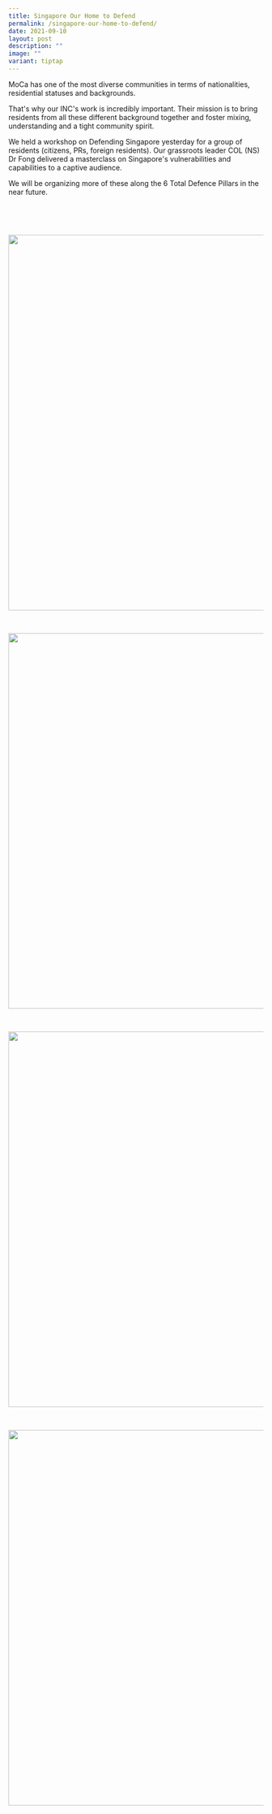 ```yaml
---
title: Singapore Our Home to Defend
permalink: /singapore-our-home-to-defend/
date: 2021-09-10
layout: post
description: ""
image: ""
variant: tiptap
---
```

<p>MoCa has one of the most diverse communities in terms of nationalities,
residential statuses and backgrounds.</p>
<p>That's why our INC's work is incredibly important. Their mission is to
bring residents from all these different background together and foster
mixing, understanding and a tight community spirit.</p>
<p>We held a workshop on Defending Singapore yesterday for a group of residents
(citizens, PRs, foreign residents). Our grassroots leader COL (NS) Dr Fong
delivered a masterclass on Singapore's vulnerabilities and capabilities
to a captive audience.</p>
<p>We will be organizing more of these along the 6 Total Defence Pillars
in the near future.</p>
<p>‍</p>
<p>
<br>
</p>
<div class="isomer-image-wrapper">
<img style="width: 740px; color: rgb(0, 0, 0); font-family: system-ui, -apple-system, &quot;system-ui&quot;, &quot;Segoe UI&quot;, Roboto, Oxygen, Ubuntu, Cantarell, &quot;Open Sans&quot;, &quot;Helvetica Neue&quot;, sans-serif; font-size: medium; font-style: normal; font-variant-ligatures: normal; font-variant-caps: normal; font-weight: 400; letter-spacing: normal; orphans: 2; text-align: start; text-indent: 0px; text-transform: none; widows: 2; word-spacing: 0px; -webkit-text-stroke-width: 0px; white-space: normal; text-decoration-thickness: initial; text-decoration-style: initial; text-decoration-color: initial;" height="auto" width="100%" src="https://moca.sgp1.cdn.digitaloceanspaces.com/Recent%20Events/614d429a9935f647cd0cf6c2_241228609_269327485013018_4272472692490720911_n.webp">
</div>
<p>
<br>
</p>
<div class="isomer-image-wrapper">
<img style="width: 740px; color: rgb(0, 0, 0); font-family: system-ui, -apple-system, &quot;system-ui&quot;, &quot;Segoe UI&quot;, Roboto, Oxygen, Ubuntu, Cantarell, &quot;Open Sans&quot;, &quot;Helvetica Neue&quot;, sans-serif; font-size: medium; font-style: normal; font-variant-ligatures: normal; font-variant-caps: normal; font-weight: 400; letter-spacing: normal; orphans: 2; text-align: start; text-indent: 0px; text-transform: none; widows: 2; word-spacing: 0px; -webkit-text-stroke-width: 0px; white-space: normal; text-decoration-thickness: initial; text-decoration-style: initial; text-decoration-color: initial;" height="auto" width="100%" src="https://moca.sgp1.cdn.digitaloceanspaces.com/Recent%20Events/614d42a11243ed0954133ae1_239874118_269332261679207_1867965008570895931_n.webp">
</div>
<p>
<br>
</p>
<div class="isomer-image-wrapper">
<img style="width: 740px; color: rgb(0, 0, 0); font-family: system-ui, -apple-system, &quot;system-ui&quot;, &quot;Segoe UI&quot;, Roboto, Oxygen, Ubuntu, Cantarell, &quot;Open Sans&quot;, &quot;Helvetica Neue&quot;, sans-serif; font-size: medium; font-style: normal; font-variant-ligatures: normal; font-variant-caps: normal; font-weight: 400; letter-spacing: normal; orphans: 2; text-align: start; text-indent: 0px; text-transform: none; widows: 2; word-spacing: 0px; -webkit-text-stroke-width: 0px; white-space: normal; text-decoration-thickness: initial; text-decoration-style: initial; text-decoration-color: initial;" height="auto" width="100%" src="https://moca.sgp1.cdn.digitaloceanspaces.com/Recent%20Events/614d429a9935f647cd0cf6c2_241228609_269327485013018_4272472692490720911_n.webp">
</div>
<p>
<br>
</p>
<div class="isomer-image-wrapper">
<img style="width: 740px; color: rgb(0, 0, 0); font-family: system-ui, -apple-system, &quot;system-ui&quot;, &quot;Segoe UI&quot;, Roboto, Oxygen, Ubuntu, Cantarell, &quot;Open Sans&quot;, &quot;Helvetica Neue&quot;, sans-serif; font-size: medium; font-style: normal; font-variant-ligatures: normal; font-variant-caps: normal; font-weight: 400; letter-spacing: normal; orphans: 2; text-align: start; text-indent: 0px; text-transform: none; widows: 2; word-spacing: 0px; -webkit-text-stroke-width: 0px; white-space: normal; text-decoration-thickness: initial; text-decoration-style: initial; text-decoration-color: initial;" height="auto" width="100%" src="https://moca.sgp1.cdn.digitaloceanspaces.com/Recent%20Events/614d42a1d74d0b1dfbf2bbef_240651814_269327391679694_8376673837844564296_n.webp">
</div>
<p></p>